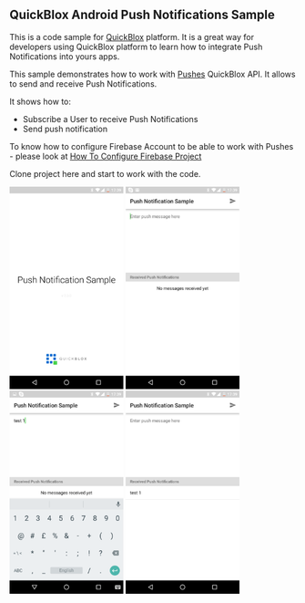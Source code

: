 ## QuickBlox Android Push Notifications Sample

This is a code sample for [QuickBlox](http://quickblox.com/) platform. It is a great way for developers using QuickBlox platform to learn how to integrate Push Notifications into yours apps.

This sample demonstrates how to work with [Pushes](https://docs.quickblox.com/docs/android-push-notifications) QuickBlox API.
It allows to send and receive Push Notifications. 

It shows how to:
<ul>
<li> Subscribe a User to receive Push Notifications</li>
<li> Send push notification</li>
</ul>

To know how to configure Firebase Account to be able to work with Pushes - please look at [How To Configure Firebase Project](https://docs.quickblox.com/docs/android-push-notifications#configure-firebase-project-and-api-key)

Clone project here and start to work with the code.

<img src="screenshots/Push1.png" width=200 />&nbsp;<img src="screenshots/Push2.png" width=200 />&nbsp;<img src="screenshots/Push3.png" width=200 />&nbsp;<img src="screenshots/Push4.png" width=200 />
